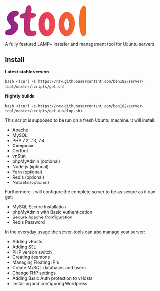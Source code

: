 ![alt text](stool_v2_min.png "Logo")

A fully featured LAMP+ installer and management tool for Ubuntu servers

## Install

**Latest stable version**

`bash <(curl -s https://raw.githubusercontent.com/ben182/server-tool/master/scripts/get.sh)`

**Nightly builds**

`bash <(curl -s https://raw.githubusercontent.com/ben182/server-tool/master/scripts/get_develop.sh)`

This script is supposed to be run on a fresh Ubuntu machine. It will install:

* Apache
* MySQL
* PHP 7.2, 7.3, 7.4
* Composer
* Certbot
* vnStat
* phpMyAdmin (optional)
* Node.js (optional)
* Yarn (optional)
* Redis (optional)
* Netdata (optional)

Furthermore it will configure the complete server to be as secure as it can get:

* MySQL Secure Installation
* phpMyAdmin with Basic Authentication
* Secure Apache Configuration
* Redis Password

In the everyday usage the server-tools can also manage your server:

* Adding vHosts
* Adding SSL
* PHP version switch
* Creating deamons
* Managing Floating IP's
* Create MySQL databases and users
* Change PHP settings
* Adding Basic Auth protection to vHosts
* Installing and configuring Wordpress
